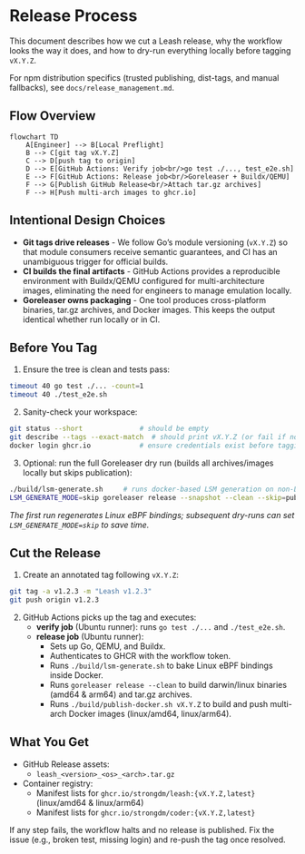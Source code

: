 # Release Process

This document describes how we cut a Leash release, why the workflow looks the way it does, and how to dry-run everything locally before tagging `vX.Y.Z`.

For npm distribution specifics (trusted publishing, dist-tags, and manual fallbacks), see `docs/release_management.md`.

## Flow Overview

```mermaid
flowchart TD
    A[Engineer] --> B[Local Preflight]
    B --> C[git tag vX.Y.Z]
    C --> D[push tag to origin]
    D --> E[GitHub Actions: Verify job<br/>go test ./..., test_e2e.sh]
    E --> F[GitHub Actions: Release job<br/>Goreleaser + Buildx/QEMU]
    F --> G[Publish GitHub Release<br/>Attach tar.gz archives]
    F --> H[Push multi-arch images to ghcr.io]
```

## Intentional Design Choices

- **Git tags drive releases** - We follow Go’s module versioning (`vX.Y.Z`) so that module consumers receive semantic guarantees, and CI has an unambiguous trigger for official builds.
- **CI builds the final artifacts** - GitHub Actions provides a reproducible environment with Buildx/QEMU configured for multi-architecture images, eliminating the need for engineers to manage emulation locally.
- **Goreleaser owns packaging** - One tool produces cross-platform binaries, tar.gz archives, and Docker images. This keeps the output identical whether run locally or in CI.

## Before You Tag

1. Ensure the tree is clean and tests pass:

```bash
timeout 40 go test ./... -count=1
timeout 40 ./test_e2e.sh
```

2. Sanity-check your workspace:

```bash
git status --short              # should be empty
git describe --tags --exact-match  # should print vX.Y.Z (or fail if not tagged yet)
docker login ghcr.io            # ensure credentials exist before tagging
```
3. Optional: run the full Goreleaser dry run (builds all archives/images locally but skips publication):

```bash
./build/lsm-generate.sh     # runs docker-based LSM generation on non-Linux hosts
LSM_GENERATE_MODE=skip goreleaser release --snapshot --clean --skip=publish --skip=announce --skip=sign
```

*The first run regenerates Linux eBPF bindings; subsequent dry-runs can set `LSM_GENERATE_MODE=skip` to save time.*

## Cut the Release

1. Create an annotated tag following `vX.Y.Z`:

```bash
git tag -a v1.2.3 -m "Leash v1.2.3"
git push origin v1.2.3
```

2. GitHub Actions picks up the tag and executes:
   - **verify job** (Ubuntu runner): runs `go test ./...` and `./test_e2e.sh`.
    - **release job** (Ubuntu runner):
      - Sets up Go, QEMU, and Buildx.
      - Authenticates to GHCR with the workflow token.
      - Runs `./build/lsm-generate.sh` to bake Linux eBPF bindings inside Docker.
      - Runs `goreleaser release --clean` to build darwin/linux binaries (amd64 & arm64) and tar.gz archives.
      - Runs `./build/publish-docker.sh vX.Y.Z` to build and push multi-arch Docker images (linux/amd64, linux/arm64).

## What You Get

- GitHub Release assets:
  - `leash_<version>_<os>_<arch>.tar.gz`
- Container registry:
  - Manifest lists for `ghcr.io/strongdm/leash:{vX.Y.Z,latest}` (linux/amd64 & linux/arm64)
  - Manifest lists for `ghcr.io/strongdm/coder:{vX.Y.Z,latest}`

If any step fails, the workflow halts and no release is published. Fix the issue (e.g., broken test, missing login) and re-push the tag once resolved.
